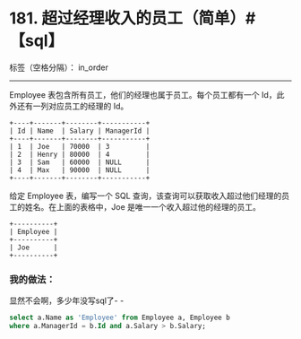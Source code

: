 ﻿# 181. 超过经理收入的员工（简单）#【sql】

标签（空格分隔）： in_order

---
Employee 表包含所有员工，他们的经理也属于员工。每个员工都有一个 Id，此外还有一列对应员工的经理的 Id。

    +----+-------+--------+-----------+
    | Id | Name  | Salary | ManagerId |
    +----+-------+--------+-----------+
    | 1  | Joe   | 70000  | 3         |
    | 2  | Henry | 80000  | 4         |
    | 3  | Sam   | 60000  | NULL      |
    | 4  | Max   | 90000  | NULL      |
    +----+-------+--------+-----------+

给定 Employee 表，编写一个 SQL 查询，该查询可以获取收入超过他们经理的员工的姓名。在上面的表格中，Joe 是唯一一个收入超过他的经理的员工。

    +----------+
    | Employee |
    +----------+
    | Joe      |
    +----------+

### 我的做法：  
显然不会啊，多少年没写sql了- -  
```sql
select a.Name as 'Employee' from Employee a, Employee b
where a.ManagerId = b.Id and a.Salary > b.Salary;
```
